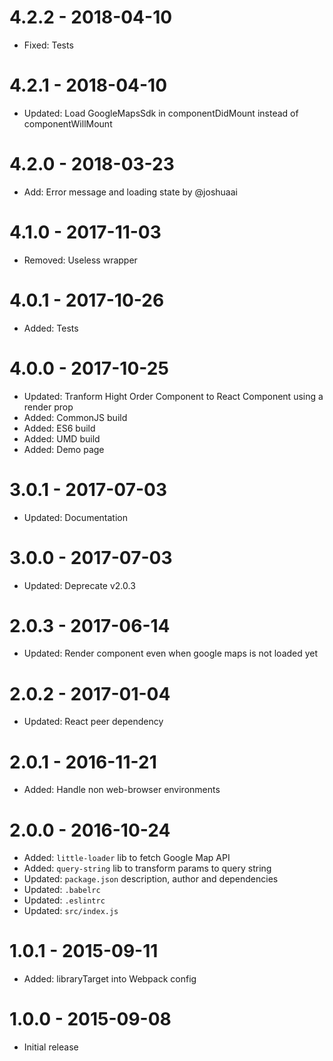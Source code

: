 # 4.2.2 - 2018-04-10

*   Fixed: Tests

# 4.2.1 - 2018-04-10

*   Updated: Load GoogleMapsSdk in componentDidMount instead of componentWillMount

# 4.2.0 - 2018-03-23

*   Add: Error message and loading state by @joshuaai

# 4.1.0 - 2017-11-03

*   Removed: Useless wrapper

# 4.0.1 - 2017-10-26

*   Added: Tests

# 4.0.0 - 2017-10-25

*   Updated: Tranform Hight Order Component to React Component using a render prop
*   Added: CommonJS build
*   Added: ES6 build
*   Added: UMD build
*   Added: Demo page

# 3.0.1 - 2017-07-03

*   Updated: Documentation

# 3.0.0 - 2017-07-03

*   Updated: Deprecate v2.0.3

# 2.0.3 - 2017-06-14

*   Updated: Render component even when google maps is not loaded yet

# 2.0.2 - 2017-01-04

*   Updated: React peer dependency

# 2.0.1 - 2016-11-21

*   Added: Handle non web-browser environments

# 2.0.0 - 2016-10-24

*   Added: `little-loader` lib to fetch Google Map API
*   Added: `query-string` lib to transform params to query string
*   Updated: `package.json` description, author and dependencies
*   Updated: `.babelrc`
*   Updated: `.eslintrc`
*   Updated: `src/index.js`

# 1.0.1 - 2015-09-11

*   Added: libraryTarget into Webpack config

# 1.0.0 - 2015-09-08

*   Initial release
